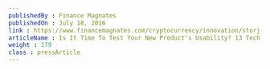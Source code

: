 ```yaml
---
publishedBy : Finance Magnates
publishedOn : July 18, 2016
link : https://www.financemagnates.com/cryptocurrency/innovation/storj-and-counterparty-test-near-instantaneous-bitcoin-micropayments/
articleName : Is It Time To Test Your New Product's Usability? 13 Tech Experts Weigh In
weight : 179 
class : pressArticle
---
```

